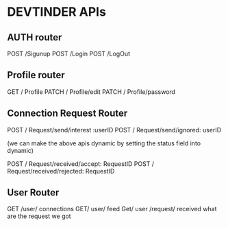 # DEVTINDER APIs

## AUTH router
POST /Sigunup
POST /Login
POST /LogOut

## Profile router
GET / Profile
PATCH / Profile/edit
PATCH / Profile/password


## Connection Request Router
POST / Request/send/interest :userID
POST / Request/send/ignored: userID

(we can make the above apis dynamic by setting the status field into dynamic)

POST / Request/received/accept: RequestID
POST / Request/received/rejected: RequestID

## User Router
GET /user/ connections
GET/ user/ feed
Get/ user /request/ received   what are the request we got 